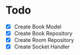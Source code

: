 # Todo

- [x] Create Book Model
- [x] Create Book Repository
- [x] Create Room Repository
- [x] Create Socket Handler

